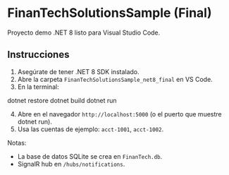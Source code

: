 # FinanTechSolutionsSample (Final)

Proyecto demo .NET 8 listo para Visual Studio Code.

## Instrucciones

1. Asegúrate de tener .NET 8 SDK instalado.
2. Abre la carpeta `FinanTechSolutionsSample_net8_final` en VS Code.
3. En la terminal:

dotnet restore
dotnet build
dotnet run

4. Abre en el navegador `http://localhost:5000` (o el puerto que muestre dotnet run).
5. Usa las cuentas de ejemplo: `acct-1001`, `acct-1002`.

Notas:
- La base de datos SQLite se crea en `FinanTech.db`.
- SignalR hub en `/hubs/notifications`.
